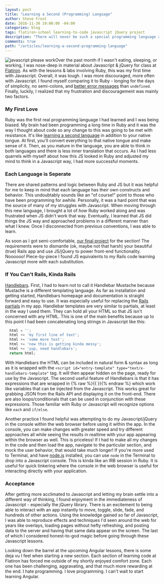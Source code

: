 ```yaml
---
layout: post
title: "Learning a Second (Programming) Language"
author: Steve Frost
date: 2016-11-30 19:00:00 -04:00
categories: blog
tags: flatiron-school learning-to-code javascript jQuery project
description: "There will never be such a special programming language as your first. The quicker you realize that, the quicker you can move on and make yourself a more robust developer."
comments: true
path: "/articles/learning-a-second-programming-language"
---
```


![javascript please work](/img/blogs/jspleasework.jpg)Over the past month if I wasn't eating, sleeping, or working, I was nose-deep in material about Javascript & jQuery for class at [Flatiron](https://flatironschool.com). As with the lessons & labs involving Ruby, this was my first time with Javascript. Overall, it was tough. I was more discouraged, more often with Javascript. I found myself comparing it to Ruby - longing for the days of simplicity, no semi-colons, and [better error messages](https://www.sitepoint.com/ruby-error-handling-beyond-basics/) than `undefined`. Finally, luckily, I realized that my frustration and discouragement was mainly two factors.



### My First Love
Ruby was the first real programming language I had learned and I was being biased. My brain had been programming a long time in Ruby and it was the way I thought about code so any change to this was going to be met with resistance. It's like [learning a second language](https://www.babbel.com/en/magazine/10-stages-of-language-learning) in addition to your native tongue. At first, you'll convert everything to that native tongue and make sense of it. Then, as you mature in the language, you are able to think in both languages and there is less inner translation that occurs. As I had less quarrels with myself about how this JS looked in Ruby and adjusted my mind to think in a Javascript way, I had more successful moments.

### Each Language is Seperate
There are shared patterns and logic between Ruby and JS but it was helpful for me to keep in mind that each language has their own constructs and behavior. This undoubtably sounds like an "of course!" point to those who have been programming for awhile. Personally, it was a hard point that was the source of many of my struggles with Javascript. When moving through this new language, I brought a lot of *how* Ruby worked along and was frustrated when JS didn't work that way. Eventually, I learned that JS did things the JS way and approached problems in a different manner than what I knew. Once I disconnected from previous conventions, I was able to learn.

As soon as I got semi-comfortable, [our final project](https://learn.co/lessons/rails-js-assessment) for the section! The requirements were to dismantle (ok, maybe not that harsh) your beautiful (true) Rails app and use JS/jQuery to power front-end functionality. Noooooo! Piece-by-piece I found JS equivalents to my Rails code learning Javascript more with each substitution.

### If You Can't Rails, Kinda Rails
[Handlebars](http://handlebarsjs.com/). First, I had to learn not to call it Handlebar Mustache because Mustache is a different templating language. As far as installation and getting started, Handlebars homepage and documentation is straight forward and easy to use. It was especially useful for replacing the [Rails partials](https://richonrails.com/articles/partials-in-ruby-on-rails) in my app. Handlebar templates are very similar to partials, at least in the way I used them. They can hold all your HTML so that JS isn't concerned with any HTML. This is one of the main benefits because up to this point I had been concatenating long strings in Javascript like this:

```javascript
  html = '';
  html += 'my first line of text';
  html += 'some more text';
  html += 'now this is getting kinda messy';
  html += 'yup, need handlebars';
  return html;
```

With Handlebars the HTML can be included in natural form & syntax as long as it is wrapped with the `<script id="entry-template" type="text/x-handlebars-template"` tag. It will then appear hidden on the page, ready for use by the Javascript. The second useful feature of Handlebars is that it has expressions that are wrapped in {% raw %}{{ }}{% endraw %} which work like variables that can be injected from the Javascript. This works great for grabbing JSON from the Rails API and displaying it on the front-end. There are also loops/conditionals that can be used in conjunction with these expressions. Those familiar with Ruby or Javascript will recognize options like `each` and `if/else`.

Another practice I found helpful was attempting to do my Javascript/jQuery in the console within the web browser before using it within the app. In the console, you can make changes with greater speed and try different approaches all while seeing the results in realtime with your app appearing within the browser as well. This is priceless! If I had to make all my changes in the code and then load the app, navigate to the particular section, and mock the user behavior, that would take much longer! If you're more used to Terminal, and have [node.js](https://nodejs.org/en/) installed, you can use `node` in the Terminal to drop into a Javascript console. This is kinda like an IRB session in Ruby. It is useful for quick tinkering where the console in the web browser is useful for interacting directly with your application.

### Acceptance
After getting more acclimated to Javascript and letting my brain settle into a different way of thinking, I found enjoyment in the immediateness of Javascript - especially the jQuery library. There is an excitement to being able to interact with an app instantly to move, toggle, slide, fade, and hundreds of other actions. Using the knowledge gained so far of Javascript, I was able to reproduce effects and techniques I'd seen around the web for years like overlays, loading pages without hefty refreshing, and posting data to the server and having that same data appear on the screen. The last of which I considered honest-to-god magic before going through these Javascript lessons.

Looking down the barrel at the upcoming Angular lessons, there is some deja vu I feel when starting a new section. Each section of learning code at Flatiron has forced me outside of my shortly enjoyed comfort zone. Each one has been challenging, aggravating, and that much more rewarding at the end. I hate programming. I love programming. I can't wait to start learning Angular.
